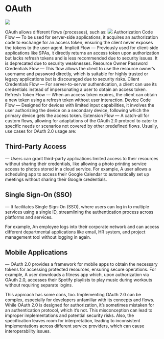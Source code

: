 # OAuth

![](https://nghongson.github.io/media/Pasted%20image%2020240608100707.png)

OAuth allows different flows (processes), such as:
![](https://nghongson.github.io/media/Pasted%20image%2020240608164537.png)
Authorization Code Flow — To be used for server-side applications, it acquires an authorization code to exchange for an access token, ensuring the client never exposes the tokens to the user-agent.
Implicit Flow — Previously used for client-side applications like SPAs, it directly returns an access token upon authorization but lacks refresh tokens and is less recommended due to security issues. It is deprecated due to security weaknesses.
Resource Owner Password Credentials Flow — This flow allows the client to use the resource owner’s username and password directly, which is suitable for highly trusted or legacy applications but is discouraged due to security risks.
Client Credentials Flow — For server-to-server authentication, a client can use its credentials instead of impersonating a user to obtain an access token.
Refresh Token Flow — When an access token expires, the client can obtain a new token using a refresh token without user interaction.
Device Code Flow — Designed for devices with limited input capabilities, it involves the user authorizing the device on a secondary device, following which the primary device gets the access token.
Extension Flow — A catch-all for custom flows, allowing for adaptations of the OAuth 2.0 protocol to cater to specific needs or scenarios not covered by other predefined flows.
Usually, use cases for OAuth 2.0 usage are:

## Third-Party Access

— Users can grant third-party applications limited access to their resources without sharing their credentials, like allowing a photo printing service access to photos stored in a cloud service.
For example, A user allows a scheduling app to access their Google Calendar to automatically set up meetings without sharing their Google credentials.

## Single Sign-On (SSO)

— It facilitates Single Sign-On (SSO), where users can log in to multiple services using a single ID, streamlining the authentication process across platforms and services.

For example, An employee logs into their corporate network and can access different departmental applications like email, HR system, and project management tool without logging in again.

## Mobile Applications

— OAuth 2.0 provides a framework for mobile apps to obtain the necessary tokens for accessing protected resources, ensuring secure operations.
For example, A user downloads a fitness app which, upon authorization via OAuth 2.0, accesses their Spotify playlists to play music during workouts without requiring separate logins.

This approach has some cons, too. Implementing OAuth 2.0 can be complex, especially for developers unfamiliar with its concepts and flows. While OAuth 2.0 is designed for authorization, it’s sometimes mistaken for an authentication protocol, which it’s not. This misconception can lead to improper implementations and potential security risks. Also, the specification leaves room for interpretation, leading to inconsistent implementations across different service providers, which can cause interoperability issues.
